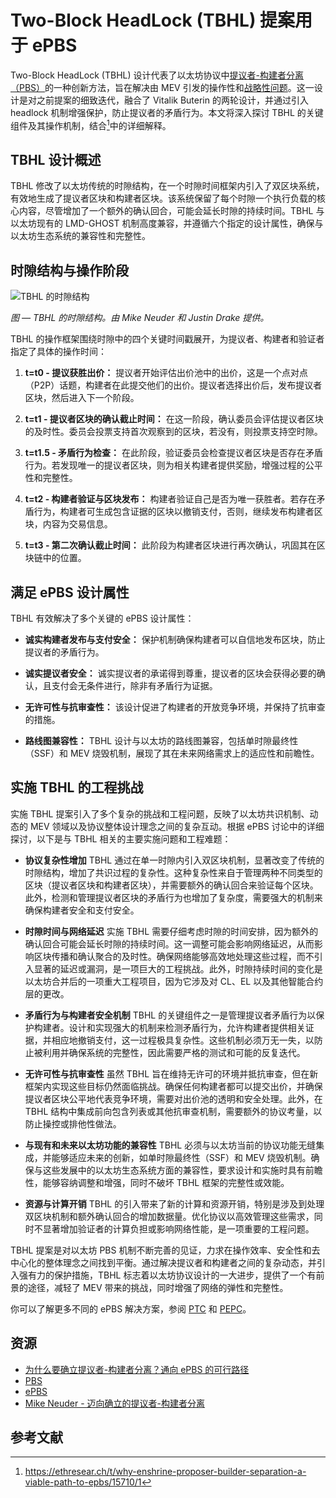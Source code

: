 # Two-Block HeadLock (TBHL) 提案用于 ePBS

Two-Block HeadLock (TBHL) 设计代表了以太坊协议中[提议者-构建者分离（PBS）](https://docs/wiki/research/PBS/pbs.md)的一种创新方法，旨在解决由 MEV 引发的操作性和[战略性问题](https://ethresear.ch/t/why-enshrine-proposer-builder-separation-a-viable-path-to-epbs/)。这一设计是对之前提案的细致迭代，融合了 Vitalik Buterin 的两轮设计，并通过引入 headlock 机制增强保护，防止提议者的矛盾行为。本文将深入探讨 TBHL 的关键组件及其操作机制，结合[^1]中的详细解释。

## TBHL 设计概述

TBHL 修改了以太坊传统的时隙结构，在一个时隙时间框架内引入了双区块系统，有效地生成了提议者区块和构建者区块。该系统保留了每个时隙一个执行负载的核心内容，尽管增加了一个额外的确认回合，可能会延长时隙的持续时间。TBHL 与以太坊现有的 LMD-GHOST 机制高度兼容，并遵循六个指定的设计属性，确保与以太坊生态系统的兼容性和完整性。

## 时隙结构与操作阶段

![TBHL 的时隙结构](../img/scaling/Slot-Anatomy-of-TBHL-Mike.png)

_图 — TBHL 的时隙结构。由 Mike Neuder 和 Justin Drake 提供。_

TBHL 的操作框架围绕时隙中的四个关键时间戳展开，为提议者、构建者和验证者指定了具体的操作时间：

1. **t=t0 - 提议获胜出价：** 提议者开始评估出价池中的出价，这是一个点对点（P2P）话题，构建者在此提交他们的出价。提议者选择出价后，发布提议者区块，然后进入下一个阶段。

2. **t=t1 - 提议者区块的确认截止时间：** 在这一阶段，确认委员会评估提议者区块的及时性。委员会投票支持首次观察到的区块，若没有，则投票支持空时隙。

3. **t=t1.5 - 矛盾行为检查：** 在此阶段，验证委员会检查提议者区块是否存在矛盾行为。若发现唯一的提议者区块，则为相关构建者提供奖励，增强过程的公平性和完整性。

4. **t=t2 - 构建者验证与区块发布：** 构建者验证自己是否为唯一获胜者。若存在矛盾行为，构建者可生成包含证据的区块以撤销支付，否则，继续发布构建者区块，内容为交易信息。

5. **t=t3 - 第二次确认截止时间：** 此阶段为构建者区块进行再次确认，巩固其在区块链中的位置。

## 满足 ePBS 设计属性

TBHL 有效解决了多个关键的 ePBS 设计属性：

- **诚实构建者发布与支付安全：** 保护机制确保构建者可以自信地发布区块，防止提议者的矛盾行为。

- **诚实提议者安全：** 诚实提议者的承诺得到尊重，提议者的区块会获得必要的确认，且支付会无条件进行，除非有矛盾行为证据。

- **无许可性与抗审查性：** 该设计促进了构建者的开放竞争环境，并保持了抗审查的措施。

- **路线图兼容性：** TBHL 设计与以太坊的路线图兼容，包括单时隙最终性（SSF）和 MEV 烧毁机制，展现了其在未来网络需求上的适应性和前瞻性。

## 实施 TBHL 的工程挑战

实施 TBHL 提案引入了多个复杂的挑战和工程问题，反映了以太坊共识机制、动态的 MEV 领域以及协议整体设计理念之间的复杂互动。根据 ePBS 讨论中的详细探讨，以下是与 TBHL 相关的主要实施问题和工程难题：

- **协议复杂性增加** TBHL 通过在单一时隙内引入双区块机制，显著改变了传统的时隙结构，增加了共识过程的复杂性。这种复杂性来自于管理两种不同类型的区块（提议者区块和构建者区块），并需要额外的确认回合来验证每个区块。此外，检测和管理提议者区块的矛盾行为也增加了复杂度，需要强大的机制来确保构建者安全和支付安全。

- **时隙时间与网络延迟** 实施 TBHL 需要仔细考虑时隙的时间安排，因为额外的确认回合可能会延长时隙的持续时间。这一调整可能会影响网络延迟，从而影响区块传播和确认聚合的及时性。确保网络能够高效地处理这些过程，而不引入显著的延迟或漏洞，是一项巨大的工程挑战。此外，时隙持续时间的变化是以太坊合并后的一项重大工程项目，因为它涉及对 CL、EL 以及其他智能合约层的更改。

- **矛盾行为与构建者安全机制** TBHL 的关键组件之一是管理提议者矛盾行为以保护构建者。设计和实现强大的机制来检测矛盾行为，允许构建者提供相关证据，并相应地撤销支付，这一过程极具复杂性。这些机制必须万无一失，以防止被利用并确保系统的完整性，因此需要严格的测试和可能的反复迭代。

- **无许可性与抗审查性** 虽然 TBHL 旨在维持无许可的环境并抵抗审查，但在新框架内实现这些目标仍然面临挑战。确保任何构建者都可以提交出价，并确保提议者区块公平地代表竞争环境，需要对出价池的透明和安全处理。此外，在 TBHL 结构中集成前向包含列表或其他抗审查机制，需要额外的协议考量，以防止操控或排他性做法。

- **与现有和未来以太坊功能的兼容性** TBHL 必须与以太坊当前的协议功能无缝集成，并能够适应未来的创新，如单时隙最终性（SSF）和 MEV 烧毁机制。确保与这些发展中的以太坊生态系统方面的兼容性，要求设计和实施时具有前瞻性，能够容纳调整和增强，同时不破坏 TBHL 框架的完整性或效能。

- **资源与计算开销** TBHL 的引入带来了新的计算和资源开销，特别是涉及到处理双区块机制和额外确认回合的增加数据量。优化协议以高效管理这些需求，同时不显著增加验证者的计算负担或影响网络性能，是一项重要的工程问题。

TBHL 提案是对以太坊 PBS 机制不断完善的见证，力求在操作效率、安全性和去中心化的整体理念之间找到平衡。通过解决提议者和构建者之间的复杂动态，并引入强有力的保护措施，TBHL 标志着以太坊协议设计的一大进步，提供了一个有前景的途径，减轻了 MEV 带来的挑战，同时增强了网络的弹性和完整性。

你可以了解更多不同的 ePBS 解决方案，参阅 [PTC](/docs/wiki/research/PBS/PTC.md) 和 [PEPC](/docs/wiki/research/PBS/PEPC.md)。

## 资源
- [为什么要确立提议者-构建者分离？通向 ePBS 的可行路径](https://ethresear.ch/t/why-enshrine-proposer-builder-separation-a-viable-path-to-epbs/15710/1)
- [PBS](/docs/wiki/research/PBS/pbs.md)
- [ePBS](/docs/wiki/research/PBS/epbs.md)
- [Mike Neuder - 迈向确立的提议者-构建者分离](https://www.youtube.com/watch?v=Ub8V7lILb_Q)

## 参考文献
[^1]: https://ethresear.ch/t/why-enshrine-proposer-builder-separation-a-viable-path-to-epbs/15710/1
